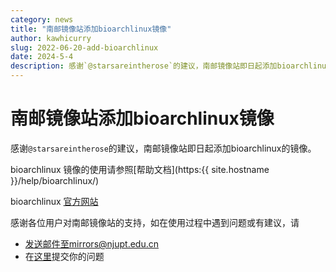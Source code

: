 ```yaml
---
category: news
title: "南邮镜像站添加bioarchlinux镜像"
author: kawhicurry
slug: 2022-06-20-add-bioarchlinux
date: 2024-5-4
description: 感谢`@starsareintherose`的建议，南邮镜像站即日起添加bioarchlinux的镜像。
---
```


# 南邮镜像站添加bioarchlinux镜像

感谢`@starsareintherose`的建议，南邮镜像站即日起添加bioarchlinux的镜像。

bioarchlinux 镜像的使用请参照[帮助文档](https:{{ site.hostname }}/help/bioarchlinux/)

bioarchlinux [官方网站](https://bioarchlinux.org/)

感谢各位用户对南邮镜像站的支持，如在使用过程中遇到问题或有建议，请
- 发送邮件至mirrors@njupt.edu.cn
- 在[这里](https://github.com/NJUPT-Mirrors-Group/issues/)提交你的问题
